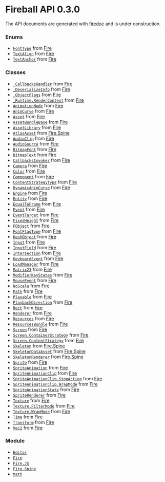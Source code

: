 # Fireball API 0.3.0

The API documents are generated with [firedoc](https://github.com/fireball-x/firedoc) and is under construction.

### Enums
- [`FontType`](enums/FontType.md) from [Fire](modules/Fire.md)
- [`TextAlign`](enums/TextAlign.md) from [Fire](modules/Fire.md)
- [`TextAnchor`](enums/TextAnchor.md) from [Fire](modules/Fire.md)

### Classes
- [`_CallbacksHandler`](classes/_CallbacksHandler.md) from [Fire](modules/Fire.md)
- [`_DeserializeInfo`](classes/_DeserializeInfo.md) from [Fire](modules/Fire.md)
- [`_ObjectFlags`](classes/_ObjectFlags.md) from [Fire](modules/Fire.md)
- [`_Runtime.RenderContext`](classes/_Runtime.RenderContext.md) from [Fire](modules/Fire.md)
- [`AnimationNode`](classes/AnimationNode.md) from [Fire](modules/Fire.md)
- [`AnimCurve`](classes/AnimCurve.md) from [Fire](modules/Fire.md)
- [`Asset`](classes/Asset.md) from [Fire](modules/Fire.md)
- [`AssetBundleBase`](classes/AssetBundleBase.md) from [Fire](modules/Fire.md)
- [`AssetLibrary`](classes/AssetLibrary.md) from [Fire](modules/Fire.md)
- [`AtlasAsset`](classes/AtlasAsset.md) from [Fire.Spine](modules/Fire.Spine.md)
- [`AudioClip`](classes/AudioClip.md) from [Fire](modules/Fire.md)
- [`AudioSource`](classes/AudioSource.md) from [Fire](modules/Fire.md)
- [`BitmapFont`](classes/BitmapFont.md) from [Fire](modules/Fire.md)
- [`BitmapText`](classes/BitmapText.md) from [Fire](modules/Fire.md)
- [`CallbacksInvoker`](classes/CallbacksInvoker.md) from [Fire](modules/Fire.md)
- [`Camera`](classes/Camera.md) from [Fire](modules/Fire.md)
- [`Color`](classes/Color.md) from [Fire](modules/Fire.md)
- [`Component`](classes/Component.md) from [Fire](modules/Fire.md)
- [`ContentStrategyType`](classes/ContentStrategyType.md) from [Fire](modules/Fire.md)
- [`DynamicAnimCurve`](classes/DynamicAnimCurve.md) from [Fire](modules/Fire.md)
- [`Engine`](classes/Engine.md) from [Fire](modules/Fire.md)
- [`Entity`](classes/Entity.md) from [Fire](modules/Fire.md)
- [`EqualToFrame`](classes/EqualToFrame.md) from [Fire](modules/Fire.md)
- [`Event`](classes/Event.md) from [Fire](modules/Fire.md)
- [`EventTarget`](classes/EventTarget.md) from [Fire](modules/Fire.md)
- [`FixedHeight`](classes/FixedHeight.md) from [Fire](modules/Fire.md)
- [`FObject`](classes/FObject.md) from [Fire](modules/Fire.md)
- [`FontFlagType`](classes/FontFlagType.md) from [Fire](modules/Fire.md)
- [`HashObject`](classes/HashObject.md) from [Fire](modules/Fire.md)
- [`Input`](classes/Input.md) from [Fire](modules/Fire.md)
- [`InputField`](classes/InputField.md) from [Fire](modules/Fire.md)
- [`Intersection`](classes/Intersection.md) from [Fire](modules/Fire.md)
- [`KeyboardEvent`](classes/KeyboardEvent.md) from [Fire](modules/Fire.md)
- [`LoadManager`](classes/LoadManager.md) from [Fire](modules/Fire.md)
- [`Matrix23`](classes/Matrix23.md) from [Fire](modules/Fire.md)
- [`ModifierKeyStates`](classes/ModifierKeyStates.md) from [Fire](modules/Fire.md)
- [`MouseEvent`](classes/MouseEvent.md) from [Fire](modules/Fire.md)
- [`NoScale`](classes/NoScale.md) from [Fire](modules/Fire.md)
- [`Path`](classes/Path.md) from [Fire](modules/Fire.md)
- [`Playable`](classes/Playable.md) from [Fire](modules/Fire.md)
- [`PlaybackDirection`](classes/PlaybackDirection.md) from [Fire](modules/Fire.md)
- [`Rect`](classes/Rect.md) from [Fire](modules/Fire.md)
- [`Renderer`](classes/Renderer.md) from [Fire](modules/Fire.md)
- [`Resources`](classes/Resources.md) from [Fire](modules/Fire.md)
- [`ResourcesBundle`](classes/ResourcesBundle.md) from [Fire](modules/Fire.md)
- [`Screen`](classes/Screen.md) from [Fire](modules/Fire.md)
- [`Screen.ContainerStrategy`](classes/Screen.ContainerStrategy.md) from [Fire](modules/Fire.md)
- [`Screen.ContentStrategy`](classes/Screen.ContentStrategy.md) from [Fire](modules/Fire.md)
- [`Skeleton`](classes/Skeleton.md) from [Fire.Spine](modules/Fire.Spine.md)
- [`SkeletonDataAsset`](classes/SkeletonDataAsset.md) from [Fire.Spine](modules/Fire.Spine.md)
- [`SkeletonRenderer`](classes/SkeletonRenderer.md) from [Fire.Spine](modules/Fire.Spine.md)
- [`Sprite`](classes/Sprite.md) from [Fire](modules/Fire.md)
- [`SpriteAnimation`](classes/SpriteAnimation.md) from [Fire](modules/Fire.md)
- [`SpriteAnimationClip`](classes/SpriteAnimationClip.md) from [Fire](modules/Fire.md)
- [`SpriteAnimationClip.StopAction`](classes/SpriteAnimationClip.StopAction.md) from [Fire](modules/Fire.md)
- [`SpriteAnimationClip.WrapMode`](classes/SpriteAnimationClip.WrapMode.md) from [Fire](modules/Fire.md)
- [`SpriteAnimationState`](classes/SpriteAnimationState.md) from [Fire](modules/Fire.md)
- [`SpriteRenderer`](classes/SpriteRenderer.md) from [Fire](modules/Fire.md)
- [`Texture`](classes/Texture.md) from [Fire](modules/Fire.md)
- [`Texture.FilterMode`](classes/Texture.FilterMode.md) from [Fire](modules/Fire.md)
- [`Texture.WrapMode`](classes/Texture.WrapMode.md) from [Fire](modules/Fire.md)
- [`Time`](classes/Time.md) from [Fire](modules/Fire.md)
- [`Transform`](classes/Transform.md) from [Fire](modules/Fire.md)
- [`Vec2`](classes/Vec2.md) from [Fire](modules/Fire.md)

### Module
- [`Editor`](modules/Editor.md)
- [`Fire`](modules/Fire.md)
- [`Fire.JS`](modules/Fire.JS.md)
- [`Fire.Spine`](modules/Fire.Spine.md)
- [`Math`](modules/Math.md)

